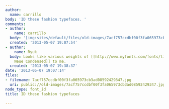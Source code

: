 ```yaml
---
author:
  name: carrillo
body: 'ID these fashion typefaces. '
comments:
- author:
    name: carrillo
  body: '[img:sites/default/files/old-images/7acf757ccdbf00f3fa065973cb3ad08592429347_4390.jpg]'
  created: '2013-05-07 19:07:54'
- author:
    name: Ryuk
  body: Looks like various weights of [[http://www.myfonts.com/fonts/linotype/neue-helvetica|Helvetica
    Neue Condensed]] to me.
  created: '2013-05-07 19:38:37'
date: '2013-05-07 19:07:14'
files:
- filename: 7acf757ccdbf00f3fa065973cb3ad08592429347.jpg
  uri: public://old-images/7acf757ccdbf00f3fa065973cb3ad08592429347.jpg
node_type: font_id
title: ID these fashion typefaces

---
```

